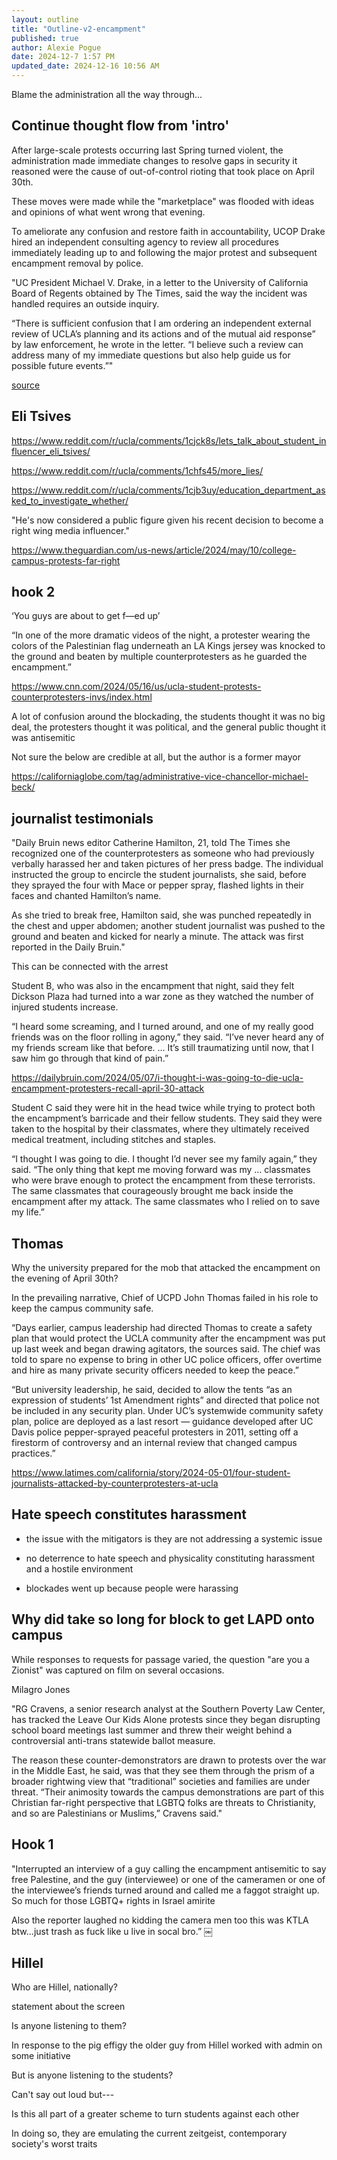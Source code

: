 ```yaml
---
layout: outline
title: "Outline-v2-encampment"
published: true
author: Alexie Pogue
date: 2024-12-7 1:57 PM
updated_date: 2024-12-16 10:56 AM
---
```


Blame the administration all the way through... 

## Continue thought flow from 'intro'

After large-scale protests occurring last Spring turned violent, the administration made immediate changes to resolve gaps in security it reasoned were the cause of out-of-control rioting that took place on April 30th.

These moves were made while the "marketplace" was flooded with ideas and opinions of what went wrong that evening.

To ameliorate any confusion and restore faith in accountability, UCOP Drake hired an independent consulting agency to review all procedures immediately leading up to and following the major protest and subsequent encampment removal by police. 

"UC President Michael V. Drake, in a letter to the University of California Board of Regents obtained by The Times, said the way the incident was handled requires an outside inquiry.
 
“There is sufficient confusion that I am ordering an independent external review of UCLA’s planning and its actions and of the mutual aid response” by law enforcement, he wrote in the letter. “I believe such a review can address many of my immediate questions but also help guide us for possible future events.”"

[source](https://www.latimes.com/california/story/2024-05-01/why-did-it-take-police-so-long-to-end-the-violent-clashes-at-ucla)


## Eli Tsives





https://www.reddit.com/r/ucla/comments/1cjck8s/lets_talk_about_student_influencer_eli_tsives/

https://www.reddit.com/r/ucla/comments/1chfs45/more_lies/

https://www.reddit.com/r/ucla/comments/1cjb3uy/education_department_asked_to_investigate_whether/

"He's now considered a public figure given his recent decision to become a right wing media influencer."

https://www.theguardian.com/us-news/article/2024/may/10/college-campus-protests-far-right






































## hook 2

‘You guys are about to get f—ed up’



“In one of the more dramatic videos of the night, a protester wearing the colors of the Palestinian flag underneath an LA Kings jersey was knocked to the ground and beaten by multiple counterprotesters as he guarded the encampment.”



https://www.cnn.com/2024/05/16/us/ucla-student-protests-counterprotesters-invs/index.html




A lot of confusion around the blockading, the students thought it was no big deal, the protesters thought it was political, and the general public thought it was antisemitic

Not sure the below are credible at all, but the author is a former mayor

https://californiaglobe.com/tag/administrative-vice-chancellor-michael-beck/






## journalist testimonials

"Daily Bruin news editor Catherine Hamilton, 21, told The Times she recognized one of the counterprotesters as someone who had previously verbally harassed her and taken pictures of her press badge. The individual instructed the group to encircle the student journalists, she said, before they sprayed the four with Mace or pepper spray, flashed lights in their faces and chanted Hamilton’s name.

As she tried to break free, Hamilton said, she was punched repeatedly in the chest and upper abdomen; another student journalist was pushed to the ground and beaten and kicked for nearly a minute. The attack was first reported in the Daily Bruin."

This can be connected with the arrest


Student B, who was also in the encampment that night, said they felt Dickson Plaza had turned into a war zone as they watched the number of injured students increase.


“I heard some screaming, and I turned around, and one of my really good friends was on the floor rolling in agony,” they said. “I’ve never heard any of my friends scream like that before. … It’s still traumatizing until now, that I saw him go through that kind of pain.”



https://dailybruin.com/2024/05/07/i-thought-i-was-going-to-die-ucla-encampment-protesters-recall-april-30-attack





Student C said they were hit in the head twice while trying to protect both the encampment’s barricade and their fellow students. They said they were taken to the hospital by their classmates, where they ultimately received medical treatment, including stitches and staples.

“I thought I was going to die. I thought I’d never see my family again,” they said. “The only thing that kept me moving forward was my … classmates who were brave enough to protect the encampment from these terrorists. The same classmates that courageously brought me back inside the encampment after my attack. The same classmates who I relied on to save my life.”












## Thomas

Why the university prepared for the mob that attacked the encampment on the evening of April 30th? 

In the prevailing narrative, Chief of UCPD John Thomas failed in his role to keep the campus community safe. 

“Days earlier, campus leadership had directed Thomas to create a safety plan that would protect the UCLA community after the encampment was put up last week and began drawing agitators, the sources said. The chief was told to spare no expense to bring in other UC police officers, offer overtime and hire as many private security officers needed to keep the peace.”

“But university leadership, he said, decided to allow the tents “as an expression of students’ 1st Amendment rights” and directed that police not be included in any security plan. Under UC’s systemwide community safety plan, police are deployed as a last resort — guidance developed after UC Davis police pepper-sprayed peaceful protesters in 2011, setting off a firestorm of controversy and an internal review that changed campus practices.”

https://www.latimes.com/california/story/2024-05-01/four-student-journalists-attacked-by-counterprotesters-at-ucla




## Hate speech constitutes harassment 

- the issue with the mitigators is they are not addressing a systemic issue 

- no deterrence to hate speech and physicality constituting harassment and a hostile environment

- blockades went up because people were harassing 

## Why did take so long for block to get LAPD onto campus













While responses to requests for passage varied, the question "are you a Zionist" was captured on film on several occasions. 


Milagro Jones


"RG Cravens, a senior research analyst at the Southern Poverty Law Center, has tracked the Leave Our Kids Alone protests since they began disrupting school board meetings last summer and threw their weight behind a controversial anti-trans statewide ballot measure.

The reason these counter-demonstrators are drawn to protests over the war in the Middle East, he said, was that they see them through the prism of a broader rightwing view that “traditional” societies and families are under threat. “Their animosity towards the campus demonstrations are part of this Christian far-right perspective that LGBTQ folks are threats to Christianity, and so are Palestinians or Muslims,” Cravens said."




## Hook 1 

"Interrupted an interview of a guy calling the encampment antisemitic to say free Palestine, and the guy (interviewee) or one of the cameramen or one of the interviewee’s friends turned around and called me a faggot straight up. So much for those LGBTQ+ rights in Israel amirite

Also the reporter laughed no kidding the camera men too this was KTLA btw...just trash as fuck like u live in socal bro.” ￼


## Hillel

Who are Hillel, nationally? 

statement about the screen

Is anyone listening to them? 

In response to the pig effigy the older guy from Hillel worked with admin on some initiative

But is anyone listening to the students? 

Can't say out loud but---

Is this all part of a greater scheme to turn students against each other

In doing so, they are emulating the current zeitgeist, contemporary society's worst traits 

